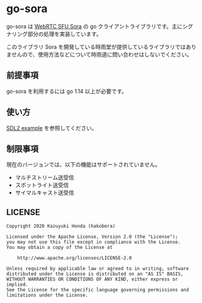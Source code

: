 # go-sora

go-sora は [WebRTC SFU Sora](https://sora.shiguredo.jp/) の go クライアントライブラリです。主にシグナリング部分の処理を実装しています。

このライブラリ Sora を開発している時雨堂が提供しているライブラリではありませんので、使用方法などについて時雨道に問い合わせはしないでください。

## 前提事項

go-sora を利用するには go 1.14 以上が必要です。

## 使い方

[SDL2 example](./examples/sdl2) を参照してください。

## 制限事項

現在のバージョンでは、以下の機能はサポートされていません。

* マルチストリーム送受信
* スポットライト送受信
* サイマルキャスト送受信

## LICENSE

```
Copyright 2020 Kazuyuki Honda (hakobera)

Licensed under the Apache License, Version 2.0 (the "License");
you may not use this file except in compliance with the License.
You may obtain a copy of the License at

    http://www.apache.org/licenses/LICENSE-2.0

Unless required by applicable law or agreed to in writing, software
distributed under the License is distributed on an "AS IS" BASIS,
WITHOUT WARRANTIES OR CONDITIONS OF ANY KIND, either express or implied.
See the License for the specific language governing permissions and
limitations under the License.
```
